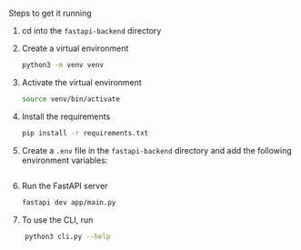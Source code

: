 Steps to get it running
1. cd into the `fastapi-backend` directory
2. Create a virtual environment
    ```bash
    python3 -m venv venv
    ```
3. Activate the virtual environment
    ```bash
    source venv/bin/activate
    ```
3. Install the requirements
    ```bash
    pip install -r requirements.txt
    ```
4. Create a `.env` file in the `fastapi-backend` directory and add the following environment variables:
    ```bash
    ```
5. Run the FastAPI server
    ```bash
    fastapi dev app/main.py
    ```

6. To use the CLI, run
```bash
    python3 cli.py --help
```


